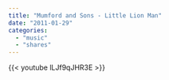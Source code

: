 ```yaml
---
title: "Mumford and Sons - Little Lion Man"
date: "2011-01-29"
categories:
  - "music"
  - "shares"
---
```


{{< youtube lLJf9qJHR3E >}}
